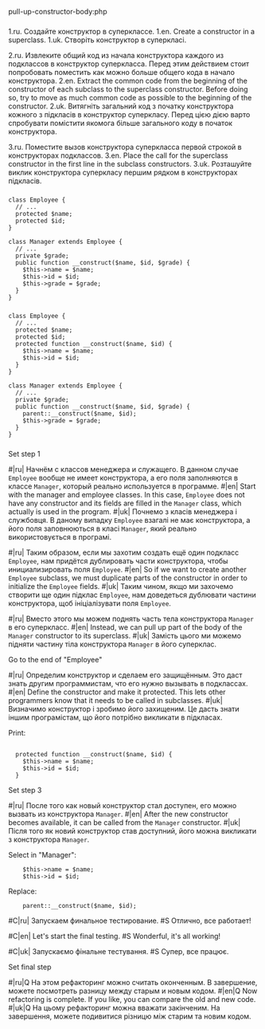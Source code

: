 pull-up-constructor-body:php

###

1.ru. Создайте конструктор в суперклассе.
1.en. Create a constructor in a superclass.
1.uk. Створіть конструктор в суперкласі.

2.ru. Извлеките общий код из начала конструктора каждого из подклассов в конструктор суперкласса. Перед этим действием стоит попробовать поместить как можно больше общего кода в начало конструктора.
2.en. Extract the common code from the beginning of the constructor of each subclass to the superclass constructor. Before doing so, try to move as much common code as possible to the beginning of the constructor.
2.uk. Витягніть загальний код з початку конструктора кожного з підкласів в конструктор суперкласу. Перед цією дією варто спробувати помістити якомога більше загального коду в початок конструктора.

3.ru. Поместите вызов конструктора суперкласса первой строкой в конструкторах подклассов.
3.en. Place the call for the superclass constructor in the first line in the subclass constructors.
3.uk. Розташуйте виклик конструктора суперкласу першим рядком в конструкторах підкласів.



###

```
class Employee {
  // ...
  protected $name;
  protected $id;
}
   
class Manager extends Employee {
  // ...
  private $grade;
  public function __construct($name, $id, $grade) {
    $this->name = $name;
    $this->id = $id;
    $this->grade = $grade;
  }
}
```

###

```
class Employee {
  // ...
  protected $name;
  protected $id;
  protected function __construct($name, $id) {
    $this->name = $name;
    $this->id = $id;
  }
}
   
class Manager extends Employee {
  // ...
  private $grade;
  public function __construct($name, $id, $grade) {
    parent::__construct($name, $id);
    $this->grade = $grade;
  }
}
```

###

Set step 1

#|ru| Начнём с классов менеджера и служащего. В данном случае <code>Employee</code> вообще не имеет конструктора, а его поля заполняются в классе <code>Manager</code>, который реально используется в программе.
#|en| Start with the manager and employee classes. In this case, <code>Employee</code> does not have any constructor and its fields are filled in the <code>Manager</code> class, which actually is used in the program.
#|uk| Почнемо з класів менеджера і службовця. В даному випадку <code>Employee</code> взагалі не має конструктора, а його поля заповнюються в класі <code>Manager</code>, який реально використовується в програмі.

#|ru| Таким образом, если мы захотим создать ещё один подкласс <code>Employee</code>, нам придётся дублировать части конструктора, чтобы инициализировать поля <code>Employee</code>.
#|en| So if we want to create another <code>Employee</code> subclass, we must duplicate parts of the constructor in order to initialize the <code>Employee</code> fields.
#|uk| Таким чином, якщо ми захочемо створити ще один підклас <code>Employee</code>, нам доведеться дублювати частини конструктора, щоб ініціалізувати поля <code>Employee</code>.

#|ru| Вместо этого мы можем поднять часть тела конструктора <code>Manager</code> в его суперкласс.
#|en| Instead, we can pull up part of the body of the <code>Manager</code> constructor to its superclass.
#|uk| Замість цього ми можемо підняти частину тіла конструктора <code>Manager</code> в його суперклас.

Go to the end of "Employee"

#|ru| Определим конструктор и сделаем его защищённым. Это даст знать другим программистам, что его нужно вызывать в подклассах.
#|en| Define the constructor and make it protected. This lets other programmers know that it needs to be called in subclasses.
#|uk| Визначимо конструктор і зробимо його захищеним. Це дасть знати іншим програмістам, що його потрібно викликати в підкласах.

Print:
```

  protected function __construct($name, $id) {
    $this->name = $name;
    $this->id = $id;
  }
```

Set step 3

#|ru| После того как новый конструктор стал доступен, его можно вызвать из конструктора <code>Manager</code>.
#|en| After the new constructor becomes available, it can be called from the <code>Manager</code> constructor.
#|uk| Після того як новий конструктор став доступний, його можна викликати з конструктора <code>Manager</code>.

Select in "Manager":
```
    $this->name = $name;
    $this->id = $id;

```

Replace:
```
    parent::__construct($name, $id);

```

#C|ru| Запускаем финальное тестирование.
#S Отлично, все работает!

#C|en| Let's start the final testing.
#S Wonderful, it's all working!

#C|uk| Запускаємо фінальне тестування.
#S Супер, все працює.

Set final step

#|ru|Q На этом рефакторинг можно считать оконченным. В завершение, можете посмотреть разницу между старым и новым кодом.
#|en|Q Now refactoring is complete. If you like, you can compare the old and new code.
#|uk|Q На цьому рефакторинг можна вважати закінченим. На завершення, можете подивитися різницю між старим та новим кодом.